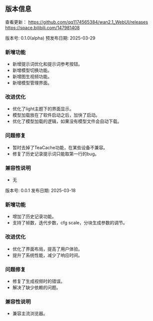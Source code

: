 ## 版本信息
查看更新：
https://github.com/qq1174565384/wan2.1_WebUI/releases
https://space.bilibili.com/147981408

版本号: 0.1.0(alpha)
预发布日期: 2025-03-29

### 新增功能
- 新增提示词优化和提示词参考按钮。
- 新增模型切换功能。
- 新增图生视频功能。
- 新增模型管理界面。

### 改进优化
- 优化了light主题下的界面显示。
- 模型加载放在了软件启动之后，加快了启动。
- 优化了模型加载的逻辑，如果没有模型文件会自动下载。

### 问题修复
- 暂时去掉了TeaCache功能，在某些设备不兼容。
- 修复了历史记录提示词只能取第一行的bug。

### 兼容性说明
- 无


版本号: 0.0.1
发布日期: 2025-03-18

### 新增功能
- 增加了历史记录功能。
- 支持了帧数，迭代步数，cfg scale，分块生成参数的调节。

### 改进优化
- 优化了界面布局，提高了用户体验。
- 提升了系统性能，减少了响应时间。

### 问题修复
- 修复了生成视频时的错误。
- 解决了缺少依赖的问题。

### 兼容性说明
- 兼容主流浏览器。